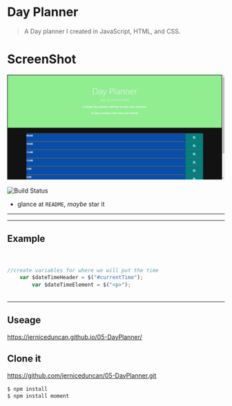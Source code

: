




# Day Planner

> A Day planner I created in JavaScript, HTML, and CSS. 

>

# ScreenShot
<img src="./image.png" title="Day-Planner" alt="Day-planner"></a>



![Build Status](http://img.shields.io/travis/badges/badgerbadgerbadger.svg?style=)



- glance at  `README`, *maybe* star it









---


  


---

## Example 

```javascript


//create variables for where we will put the time
    var $dateTimeHeader = $("#currentTime");
        var $dateTimeElement = $("<p>");



```

---

## Useage
 https://jerniceduncan.github.io/05-DayPlanner/




## Clone it
https://github.com/jerniceduncan/05-DayPlanner.git

```
$ npm install
$ npm install moment
```